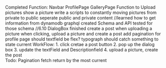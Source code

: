 Completed Function:
    Navbar
    ProfilePage 
    GalleryPage 
    Function to Upload pictures 
    show a picture 
    write a scripts to constantly moving pictures from private to public 
    seperate public and private content 
    //learned how to get information from dynamodb graphql
    created Schema and API tested for those schema
    //6.10
    DialogBox finished
        create a post when uploading a picture
    when clicking, upload a picture and create a post 
    add pagination for profile page 
    should textfield be flex?
    typograph should catch something to state 
    current WorkFlow:
       1. click cretae a post button 
       2. pop up the dialog box 
       3. update the textField and Descriptionfield 
       4. upload a picture, create the post  
Todo:
    Pagination fetch
    return by the most current 
     




    

    

    



    